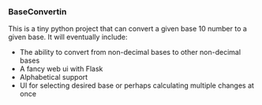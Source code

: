 ### BaseConvertin

This is a tiny python project that can convert a given base 10 number to a given base. It will eventually include:
* The ability to convert from non-decimal bases to other non-decimal bases
* A fancy web ui with Flask
* Alphabetical support
* UI for selecting desired base or perhaps calculating multiple changes at once

